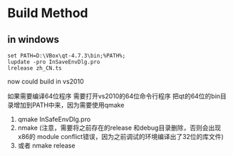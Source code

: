 # Build Method

## in windows

```
set PATH=D:\VBox\qt-4.7.3\bin;%PATH%;
lupdate -pro InSaveEnvDlg.pro
lrelease zh_CN.ts
```

now could build in vs2010

如果需要编译64位程序
需要打开vs2010的64位命令行程序
把qt的64位的bin目录增加到PATH中来，因为需要使用qmake

1. qmake InSafeEnvDlg.pro
2. nmake (注意，需要将之前存在的release 和debug目录删除，否则会出现x86的 module conflict错误，因为之前调试的环境编译出了32位的库文件)
3. 或者 nmake release
